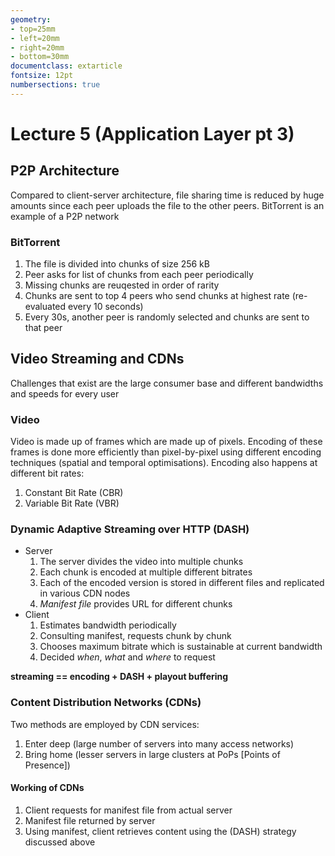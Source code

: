 ```yaml
---
geometry:
- top=25mm
- left=20mm
- right=20mm
- bottom=30mm
documentclass: extarticle
fontsize: 12pt
numbersections: true
---
```


# Lecture 5 (Application Layer pt 3)

## P2P Architecture
Compared to client-server architecture, file sharing time is reduced by huge amounts since each peer uploads the file to the other peers. BitTorrent is an example of a P2P network

### BitTorrent
1. The file is divided into chunks of size 256 kB
2. Peer asks for list of chunks from each peer periodically
3. Missing chunks are reuqested in order of rarity
4. Chunks are sent to top 4 peers who send chunks at highest rate (re-evaluated every 10 seconds)
5. Every 30s, another peer is randomly selected and chunks are sent to that peer

## Video Streaming and CDNs
Challenges that exist are the large consumer base and different bandwidths and speeds for every user

### Video
Video is made up of frames which are made up of pixels. Encoding of these frames is done more efficiently than pixel-by-pixel using different encoding techniques (spatial and temporal optimisations). Encoding also happens at different bit rates:

1. Constant Bit Rate (CBR)
2. Variable Bit Rate (VBR)

### Dynamic Adaptive Streaming over HTTP (DASH)
- Server
    1. The server divides the video into multiple chunks
    2. Each chunk is encoded at multiple different bitrates
    3. Each of the encoded version is stored in different files and replicated in various CDN nodes
    4. *Manifest file* provides URL for different chunks
- Client
    1. Estimates bandwidth periodically
    2. Consulting manifest, requests chunk by chunk
    3. Chooses maximum bitrate which is sustainable at current bandwidth
    4. Decided *when*, *what* and *where* to request

**streaming == encoding + DASH + playout buffering**

### Content Distribution Networks (CDNs)
Two methods are employed by CDN services:

1. Enter deep (large number of servers into many access networks)
2. Bring home (lesser servers in large clusters at PoPs [Points of Presence])

#### Working of CDNs
1. Client requests for manifest file from actual server
2. Manifest file returned by server
3. Using manifest, client retrieves content using the (DASH) strategy discussed above


